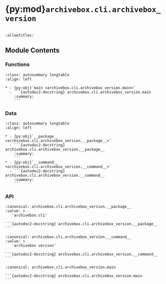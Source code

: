 # {py:mod}`archivebox.cli.archivebox_version`

```{py:module} archivebox.cli.archivebox_version
```

```{autodoc2-docstring} archivebox.cli.archivebox_version
:allowtitles:
```

## Module Contents

### Functions

````{list-table}
:class: autosummary longtable
:align: left

* - {py:obj}`main <archivebox.cli.archivebox_version.main>`
  - ```{autodoc2-docstring} archivebox.cli.archivebox_version.main
    :summary:
    ```
````

### Data

````{list-table}
:class: autosummary longtable
:align: left

* - {py:obj}`__package__ <archivebox.cli.archivebox_version.__package__>`
  - ```{autodoc2-docstring} archivebox.cli.archivebox_version.__package__
    :summary:
    ```
* - {py:obj}`__command__ <archivebox.cli.archivebox_version.__command__>`
  - ```{autodoc2-docstring} archivebox.cli.archivebox_version.__command__
    :summary:
    ```
````

### API

````{py:data} __package__
:canonical: archivebox.cli.archivebox_version.__package__
:value: >
   'archivebox.cli'

```{autodoc2-docstring} archivebox.cli.archivebox_version.__package__
```

````

````{py:data} __command__
:canonical: archivebox.cli.archivebox_version.__command__
:value: >
   'archivebox version'

```{autodoc2-docstring} archivebox.cli.archivebox_version.__command__
```

````

````{py:function} main(args: typing.Optional[typing.List[str]] = None, stdin: typing.Optional[typing.IO] = None, pwd: typing.Optional[str] = None) -> None
:canonical: archivebox.cli.archivebox_version.main

```{autodoc2-docstring} archivebox.cli.archivebox_version.main
```
````

